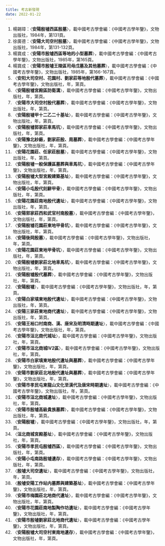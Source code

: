 ```yaml
---
title: 考古新發現
date: 2022-01-22
---
```

1. 楊錫璋：〈**安陽殷墟西區殷墓**〉，載中國考古學會編：《中國考古學年鑒》，文物出版社，1984年，第131頁。
2. 徐廣德：〈**安陽大司空村殷墓**〉，載中國考古學會編：《中國考古學年鑒》，文物出版社，1984年，第131-132頁。
3. 楊寶成：〈**安陽市殷墟西區等地的小型墓葬**〉，載中國考古學會編：《中國考古學年鑒》，文物出版社，1985年，第165頁。
4. 楊寶成：〈**安陽市殷墟王陵區司母戊墓及其他墓葬**〉，載中國考古學會編：《中國考古學年鑒》，文物出版社，1985年，第166-167頁。
5. 〈**安阳大司空村、花園村、劉家莊等地殷代墓葬**〉，載中國考古學會編：《中國考古學年鑒》，文物出版社，年，第頁。
6. 〈**安陽殷墟宮殿區防衛溝**〉，載中國考古學會編：《中國考古學年鑒》，文物出版社，年，第頁。
7. 〈**安陽市大司空村殷代墓葬**〉，載中國考古學會編：《中國考古學年鑒》，文物出版社，年，第頁。
8. 〈**安陽殷墟甲十二乙二十基址**〉，載中國考古學會編：《中國考古學年鑒》，文物出版社，年，第頁。
9. 〈**安陽殷墟郭家莊車馬坑**〉，載中國考古學會編：《中國考古學年鑒》，文物出版社，年，第頁。
10. 〈**安陽豫北紗廠，劉家莊殷、周墓葬**〉，載中國考古學會編：《中國考古學年鑒》，文物出版社，年，第頁。
11. 〈**安陽花園莊、任家莊殷墓**〉，載中國考古學會編：《中國考古學年鑒》，文物出版社，年，第頁。
12. 〈**安陽殷墟一般保護區墓葬與車馬坑**〉，載中國考古學會編：《中國考古學年鑒》，文物出版社，年，第頁。
13. 〈**安陽殷墟大型宮殿建築基址**〉，載中國考古學會編：《中國考古學年鑒》，文物出版社，年，第頁。
14. 〈**安陽小屯殷代刻辭甲骨**〉，載中國考古學會編：《中國考古學年鑒》，文物出版社，年，第頁。
15. 〈**安陽花園莊南地殷代遺址**〉，載中國考古學會編：《中國考古學年鑒》，文物出版社，年，第頁。
16. 〈**安陽郭家莊西和武官村南殷墓**〉，載中國考古學會編：《中國考古學年鑒》，文物出版社，年，第頁。
17. 〈**安陽殷墟花園莊東地甲骨坑**〉，載中國考古學會編：《中國考古學年鑒》，文物出版社，年，第頁。
18. 〈**安陽後岡殷墓**〉，載中國考古學會編：《中國考古學年鑒》，文物出版社，年，第頁。
19. 〈**安陽花園莊東地甲骨坑**〉，載中國考古學會編：《中國考古學年鑒》，文物出版社，年，第頁。
20. 〈**安陽殷墟劉家莊北地車馬坑**〉，載中國考古學會編：《中國考古學年鑒》，文物出版社，年，第頁。
21. 〈**安陽殷墟殷代墓葬**〉，載中國考古學會編：《中國考古學年鑒》，文物出版社，年，第頁。
22. 〈**安陽殷墟**〉，載中國考古學會編：《中國考古學年鑒》，文物出版社，年，第頁。
23. 〈**安陽白家墳東地殷代遺址**〉，載中國考古學會編：《中國考古學年鑒》，文物出版社，年，第頁。
24. 〈**安陽三家莊東地商代遺址**〉，載中國考古學會編：《中國考古學年鑒》，文物出版社，年，第頁。
25. 〈**安陽王裕口村南商、漢、唐宋及明清時期遺址**〉，載中國考古學會編：《中國考古學年鑒》，文物出版社，年，第頁。
26. 〈**安陽市洹北商代城址**〉，載中國考古學會編：《中國考古學年鑒》，文物出版社，年，第頁。
27. 〈**安陽市洹北商城Ⅳ2區**〉，載中國考古學會編：《中國考古學年鑒》，文物出版社，年，第頁。
28. 〈**安陽市白家墳東地殷代遺址與墓葬**〉，載中國考古學會編：《中國考古學年鑒》，文物出版社，年，第頁。
29. 〈**安陽市劉家莊北地殷代遺址與墓葬**〉，載中國考古學會編：《中國考古學年鑒》，文物出版社，年，第頁。
30. 〈**安陽市孝民屯東龍山文化至漢代及唐宋時期遺址**〉，載中國考古學會編：《中國考古學年鑒》，文物出版社，年，第頁。
31. 〈**安陽市洹北商城遺址**〉，載中國考古學會編：《中國考古學年鑒》，文物出版社，年，第頁。
32. 〈**安陽市殷墟高級貴族墓葬**〉，載中國考古學會編：《中國考古學年鑒》，文物出版社，年，第頁。
33. 〈**安陽殷墟**〉，載中國考古學會編：《中國考古學年鑒》，文物出版社，年，第頁。
34. 〈**洹北商城宮殿基址**〉，載中國考古學會編：《中國考古學年鑒》，文物出版社，年，第頁。
35. 〈**安陽市孝民屯殷墟西區**〉，載中國考古學會編：《中國考古學年鑒》，文物出版社，年，第頁。
36. 〈**安陽小屯南路殷墟遺存**〉，載中國考古學會編：《中國考古學年鑒》，文物出版社，年，第頁。
37. 〈**殷墟大司空遺址**〉，載中國考古學會編：《中國考古學年鑒》，文物出版社，年，第頁。
38. 〈**殷墟安陽工作站内墓葬與建築基址**〉，載中國考古學會編：《中國考古學年鑒》，文物出版社，年，第頁。
39. 〈**安陽市梅園莊北地商代遺址**〉，載中國考古學會編：《中國考古學年鑒》，文物出版社，年，第頁。
40. 〈**安陽市花園莊南地製陶作坊遺址**〉，載中國考古學會編：《中國考古學年鑒》，文物出版社，年，第頁。
41. 〈**安陽市殷墟劉家莊北地商代遺址**〉，載中國考古學會編：《中國考古學年鑒》，文物出版社，年，第頁。
42. 〈**安陽殷墟大司空村東南地遺存**〉，載中國考古學會編：《中國考古學年鑒》，文物出版社，年，第頁。